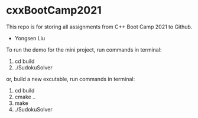 # cxxBootCamp2021
This repo is for storing all assignments from C++ Boot Camp 2021 to Github.
- Yongsen Liu

To run the demo for the mini project, run commands in terminal:
1. cd build
2. ./SudokuSolver

or, build a new excutable, run commands in terminal:
1. cd build
2. cmake ..
3. make
4. ./SudokuSolver
